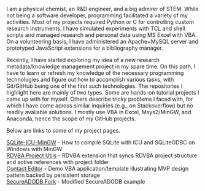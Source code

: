 I am a physical chemist, an R&D engineer, and a big admirer of STEM. While not being a software developer, programming facilitated a variety of my activities. Most of my projects required Python or C for controlling custom research instruments. I have simulated experiments with TCL and shell scripts and managed research and personal data using MS Excel with VBA. On a volunteering basis, I have administered an Apache+MySQL server and prototyped JavaScript extensions for a bibliography manager.

Recently, I have started exploring my idea of a new research metadata/knowledge management project in my spare time. On this path, I have to learn or refresh my knowledge of the necessary programming technologies and figure out how to accomplish various tasks, with Git/GitHub being one of the first such technologies. The repositories I highlight here are mainly of two types. Some are hands-on tutorial projects I came up with for myself. Others describe tricky problems I faced with, for which I have come across similar inquiries (e.g., on Stackoverflow) but no readily available solutions. I mostly use VBA in Excel, Msys2/MinGW, and Anaconda, hence the scope of my GitHub projects.

Below are links to some of my project pages.

[SQLite-ICU-MinGW](https://pchemguy.github.io/SQLite-ICU-MinGW) - How to compile SQLite with ICU and SQLiteODBC on Windows with MinGW  
[RDVBA Project Utils](https://pchemguy.github.io/RDVBA-Project-Utils) - RDVBA extension that syncs RDVBA project structure and active references with project folder  
[Contact Editor](https://pchemguy.github.io/ContactEditor) - Demo VBA application/template illustrating MVP design pattern backed by persistent storage  
[SecureADODB Fork](https://pchemguy.github.io/SecureADODB-Fork) - Modified SecureADODB example  
